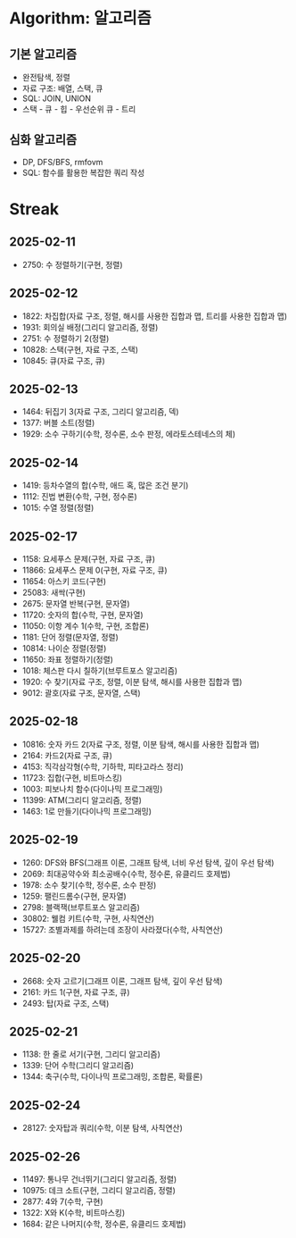 # Algorithm: 알고리즘
## 기본 알고리즘
- 완전탐색, 정렬
- 자료 구조: 배열, 스택, 큐
- SQL: JOIN, UNION
- 스택 - 큐 - 힙 - 우선순위 큐 - 트리
## 심화 알고리즘
- DP, DFS/BFS, rmfovm
- SQL: 함수를 활용한 복잡한 쿼리 작성

# Streak
## 2025-02-11
- 2750: 수 정렬하기(구현, 정렬)
## 2025-02-12
- 1822: 차집합(자료 구조, 정렬, 해시를 사용한 집합과 맵, 트리를 사용한 집합과 맵)
- 1931: 회의실 배정(그리디 알고리즘, 정렬)
- 2751: 수 정렬하기 2(정렬)
- 10828: 스택(구현, 자료 구조, 스택)
- 10845: 큐(자료 구조, 큐)
## 2025-02-13
- 1464: 뒤집기 3(자료 구조, 그리디 알고리즘, 덱)
- 1377: 버블 소트(정렬)
- 1929: 소수 구하기(수학, 정수론, 소수 판정, 에라토스테네스의 체)
## 2025-02-14
- 1419: 등차수열의 합(수학, 애드 혹, 많은 조건 분기)
- 1112: 진법 변환(수학, 구현, 정수론)
- 1015: 수열 정렬(정렬)
## 2025-02-17
- 1158: 요세푸스 문제(구현, 자료 구조, 큐)
- 11866: 요세푸스 문제 0(구현, 자료 구조, 큐)
- 11654: 아스키 코드(구현)
- 25083: 새싹(구현)
- 2675: 문자열 반복(구현, 문자열)
- 11720: 숫자의 합(수학, 구현, 문자열)
- 11050: 이항 계수 1(수학, 구현, 조합론)
- 1181: 단어 정렬(문자열, 정렬)
- 10814: 나이순 정렬(정렬)
- 11650: 좌표 정렬하기(정렬)
- 1018: 체스판 다시 칠하기(브루트포스 알고리즘)
- 1920: 수 찾기(자료 구조, 정렬, 이분 탐색, 해시를 사용한 집합과 맵)
- 9012: 괄호(자료 구조, 문자열, 스택)
## 2025-02-18
- 10816: 숫자 카드 2(자료 구조, 정렬, 이분 탐색, 해시를 사용한 집합과 맵)
- 2164: 카드2(자료 구조, 큐)
- 4153: 직각삼각형(수학, 기하학, 피타고라스 정리)
- 11723: 집합(구현, 비트마스킹)
- 1003: 피보나치 함수(다이나믹 프로그래밍)
- 11399: ATM(그리디 알고리즘, 정렬)
- 1463: 1로 만들기(다이나믹 프로그래밍)
## 2025-02-19
- 1260: DFS와 BFS(그래프 이론, 그래프 탐색, 너비 우선 탐색, 깊이 우선 탐색)
- 2069: 최대공약수와 최소공배수(수학, 정수론, 유클리드 호제법)
- 1978: 소수 찾기(수학, 정수론, 소수 판정)
- 1259: 팰린드롬수(구현, 문자열)
- 2798: 블랙잭(브루트포스 알고리즘)
- 30802: 웰컴 키트(수학, 구현, 사칙연산)
- 15727: 조별과제를 하려는데 조장이 사라졌다(수학, 사칙연산)
## 2025-02-20
- 2668: 숫자 고르기(그래프 이론, 그래프 탐색, 깊이 우선 탐색)
- 2161: 카드 1(구현, 자료 구조, 큐)
- 2493: 탑(자료 구조, 스택)
## 2025-02-21
- 1138: 한 줄로 서기(구현, 그리디 알고리즘)
- 1339: 단어 수학(그리디 알고리즘)
- 1344: 축구(수학, 다이나믹 프로그래밍, 조합론, 확률론)
## 2025-02-24
- 28127: 숫자탑과 쿼리(수학, 이분 탐색, 사칙연산)
## 2025-02-26
- 11497: 통나무 건너뛰기(그리디 알고리즘, 정렬)
- 10975: 데크 소트(구현, 그리디 알고리즘, 정렬)
- 2877: 4와 7(수학, 구현)
- 1322: X와 K(수학, 비트마스킹)
- 1684: 같은 나머지(수학, 정수론, 유클리드 호제법)
